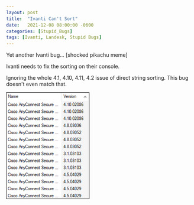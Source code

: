 ```yaml
---
layout: post
title:  "Ivanti Can't Sort"
date:   2021-12-08 08:00:00 -0600
categories: [Stupid_Bugs]
tags: [Ivanti, Landesk, Stupid Bugs]
---
```


Yet another Ivanti bug... [shocked pikachu meme]

Ivanti needs to fix the sorting on their console.

Ignoring the whole 4.1, 4.10, 4.11, 4.2 issue of direct string sorting. This bug doesn't even match that.

![Dumb sorting by Ivanti](/assets/2021/12/dumb-sorting-by-ivanti.png)
